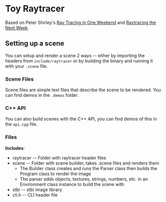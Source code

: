 # Toy Raytracer

Based on Peter Shirley's [Ray Tracing in One Weekend](https://github.com/petershirley/raytracinginoneweekend) and [Raytracing the Next Week](https://github.com/petershirley/raytracingthenextweek).

## Setting up a scene

You can setup and render a scene 2 ways -- either by importing the headers from `include/raytracer` or by building the binary and running it with your `.scene` file.

### Scene Files

Scene files are simple text files that describe the scene to be rendered. You can find demos in the `.demos` folder.

### C++ API

You can also build scenes with the C++ API, you can find demos of this in the `api.cpp` file.

### Files

**Includes**:
  * raytracer -- Folder with raytracer header files
  * scene -- Folder with scene builder, takes .scene files and renders them
    - The Builder class creates and runs the Parser class then builds the Program class to render the image
    - The parser adds objects, textures, strings, numbers, etc. in an Environment class instance to build the scene with
  * stbi -- stbi image library
  * cli.h -- CLI header file
